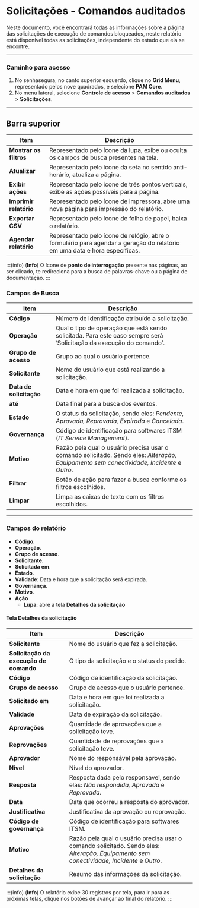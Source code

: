 # Solicitações - Comandos auditados

Neste documento, você encontrará todas as informações sobre a página das solicitações de execução de comandos bloqueados, neste relatório está disponível todas as solicitações, independente do estado que ela se encontre.
***

### Caminho para acesso

1. No senhasegura, no canto superior esquerdo, clique no **Grid Menu**, representado pelos nove quadrados, e selecione **PAM Core**.
2. No menu lateral, selecione **Controle de acesso** > **Comandos auditados** > **Solicitações**.
***

## Barra superior
**Item**|**Descrição**
|---|---|
**Mostrar os filtros**|Representado pelo ícone da lupa, exibe ou oculta os campos de busca presentes na tela.
**Atualizar**|Representado pelo ícone da seta no sentido anti-horário, atualiza a página.
**Exibir ações**|Representado pelo ícone de três pontos verticais, exibe as ações possíveis para a página.
**Imprimir relatório**|Representado pelo ícone de impressora, abre uma nova página para impressão do relatório.
**Exportar CSV**|Representado pelo ícone de folha de papel, baixa o relatório.
| **Agendar relatório** | Representado pelo ícone de relógio, abre o formulário para agendar a geração do relatório em uma data e hora específicas. |

:::(info) (**Info**)
O ícone de **ponto de interrogação** presente nas páginas, ao ser clicado, te redireciona para a busca de palavras-chave ou a página de documentação.
:::

### Campos de Busca

**Item**|**Descrição**
|---|---|
**Código**|Número de identificação atribuído a solicitação.
**Operação**|Qual o tipo de operação que está sendo solicitada. Para este caso sempre será ‘Solicitação da execução do comando’.
**Grupo de acesso**|Grupo ao qual o usuário pertence.
**Solicitante**|Nome do usuário que está realizando a solicitação.
**Data de solicitação**|Data e hora em que foi realizada a solicitação.
**até**|Data final para a busca dos eventos.
**Estado**|O status da solicitação, sendo eles: *Pendente, Aprovada, Reprovada, Expirada* e *Cancelada*.
**Governança**|Código de identificação para softwares ITSM (*IT Service Management*).
**Motivo**|Razão pela qual o usuário precisa usar o comando solicitado. Sendo eles: *Alteração, Equipamento sem conectividade, Incidente* e *Outro*.
**Filtrar**|Botão de ação para fazer a busca conforme os filtros escolhidos.
**Limpar**|Limpa as caixas de texto com os filtros escolhidos.
***

### Campos do relatório

* **Código**.
* **Operação**.
* **Grupo de acesso**.
* **Solicitante**.
* **Solicitada em**.
* **Estado**.
* **Validade**: Data e hora que a solicitação será expirada.
* **Governança**.
* **Motivo**.
* **Ação**
    * **Lupa**: abre a tela **Detalhes da solicitação**

#### Tela Detalhes da solicitação

**Item**|**Descrição**
|---|---|
**Solicitante**|Nome do usuário que fez a solicitação.
**Solicitação da execução de comando**|O tipo da solicitação e o status do pedido.
**Código**|Código de identificação da solicitação.
**Grupo de acesso**|Grupo de acesso que o usuário pertence.
**Solicitado em**|Data e hora em que foi realizada a solicitação.
**Validade**|Data de expiração da solicitação.
**Aprovações**|Quantidade de aprovações que a solicitação teve.
**Reprovações**|Quantidade de reprovações que a solicitação teve.
**Aprovador**|Nome do responsável pela aprovação.
**Nível**|Nível do aprovador.
**Resposta**|Resposta dada pelo responsável, sendo elas: *Não respondida, Aprovada* e *Reprovada*.
**Data**|Data que ocorreu a resposta do aprovador.
**Justificativa**|Justificativa da aprovação ou reprovação.
**Código de governança**|Código de identificação para softwares ITSM. 
**Motivo**|Razão pela qual o usuário precisa usar o comando solicitado. Sendo eles: *Alteração, Equipamento sem conectividade, Incidente* e *Outro*.
**Detalhes da solicitação**|Resumo das informações da solicitação.

:::(info) (**Info**)
O relatório exibe 30 registros por tela, para ir para as próximas telas, clique nos botões de avançar ao final do relatório.
:::